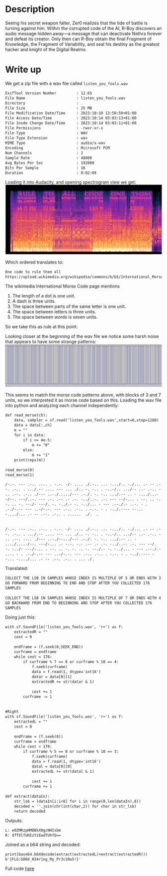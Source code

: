# Description
Seeing his secret weapon falter, Zer0 realizes that the tide of battle is turning against him. Within the corrupted code of the AI, R-Boy discovers an audio message hidden away—a message that can deactivate Nethra forever and defeat its creator. Only then can R-Boy obtain the final Fragment of Knowledge, the Fragment of Variability, and seal his destiny as the greatest hacker and knight of the Digital Realms.

# Write up
We get a zip file with a wav file called `listen_you_fools.wav`
```
ExifTool Version Number         : 12.65
File Name                       : listen_you_fools.wav
Directory                       : .
File Size                       : 25 MB
File Modification Date/Time     : 2023:10:10 13:50:50+01:00
File Access Date/Time           : 2023:10:14 03:03:13+01:00
File Inode Change Date/Time     : 2023:10:14 03:03:11+01:00
File Permissions                : -rwxr-xr-x
File Type                       : WAV
File Type Extension             : wav
MIME Type                       : audio/x-wav
Encoding                        : Microsoft PCM
Num Channels                    : 2
Sample Rate                     : 48000
Avg Bytes Per Sec               : 192000
Bits Per Sample                 : 16
Duration                        : 0:02:09
```

Loading it into Audacity, and opening spectrogram view we get:
![](./Images/spectra.png)

Which ordered translates to:
```
One code to rule them all
https://upload.wikimedia.org/wikipedia/commons/b/b5/International_Morse_Code.svg
```

The wikimedia International Morse Code page mentions
1. The length of a dot is one unit.
2. A dash is three units.
3. The space between parts of the same letter is one unit.
4. The space between letters is three units.
5. The space between words is seven units.

So we take this as rule at this point.

Looking closer at the beginning of the wav file we notice some harsh noise that appears to have some strange patterns:
![](./Images/analog.png)

This seems to match the morse code patterns above, with blocks of 3 and 7 units, so we interpreted it as morse code based on this. Loading the wav file into python and analyzing each channel independently:

```
def read_morse(ch):
    data, sampler = sf.read('listen_you_fools.wav',start=0,stop=1280)
    data = data[:,ch]
    m = ""
    for i in data:
        if i <= 4e-5:
            m += "0"
        else:
            m += "1"
    print(reps(m))

read_morse(0)
read_morse(1)
```

```
/-.-. --- .-.. .-.. . -.-. -/- .... ./.-.. ... -.../.. -./... .- -- .--. .-.. . .../.-- .... --- ... ./.. -. -.. . -..-/.. .../-- ..- .-.. - .. .--. .-.. ./--- ..-./...../--- .-./. -. -.. .../.-- .. - ..../...--/--. ---/..-. --- .-. .-- .- .-. -../..-. .-. --- --/-... . --. .. -. -. .. -. --./- ---/. -. -../.- -. -../... - --- .--./.- ..-. - . .-./-.-- --- ..-/-.-. --- .-.. .-.. . -.-. - . -../.---- --... -..../... .- -- .--. .-.. . ......  ./.  .


/-.-. --- .-.. .-.. . -.-. -/- .... ./.-.. ... -.../.. -./... .- -- .--. .-.. . .../.-- .... --- ... ./.. -. -.. . -..-/.. .../-- ..- .-.. - .. .--. .-.. ./--- ..-./--.../--- .-./. -. -.. .../.-- .. - ..../....-/--. ---/-... .- -.-. -.- .-- .- .-. -../..-. .-. --- --/. -. -../- ---/-... . --. .. -. -. .. -. --./.- -. -../... - --- .--./.- ..-. - . .-./-.-- --- ..-/-.-. --- .-.. .-.. . -.-. - . -../.---- --... -..../... .- -- .--. .-.. . ... ./.

```

Translated:

```
COLLECT THE LSB IN SAMPLES WHOSE INDEX IS MULTIPLE OF 5 OR ENDS WITH 3 GO FORWARD FROM BEGINNING TO END AND STOP AFTER YOU COLLECTED 176 SAMPLES

COLLECT THE LSB IN SAMPLES WHOSE INDEX IS MULTIPLE OF 7 OR ENDS WITH 4 GO BACKWARD FROM END TO BEGINNING AND STOP AFTER YOU COLLECTED 176 SAMPLES
```

Doing just this:

```
with sf.SoundFile('listen_you_fools.wav', 'r+') as f:
    extractedR = ""
    cext = 0

    endframe = (f.seek(0,SEEK_END))
    curframe = endframe 
    while cext < 178:
        if curframe % 7 == 0 or curframe % 10 == 4:
            f.seek(curframe)
            data = f.read(1, dtype='int16')
            datar = data[0][1]
            extractedR += str(datar & 1)

            cext += 1
        curframe -= 1


#Right
with sf.SoundFile('listen_you_fools.wav', 'r+') as f:
    extractedL = ""
    cext = 0

    endframe = (f.seek(0))
    curframe = endframe 
    while cext < 178:
        if curframe % 5 == 0 or curframe % 10 == 3:
            f.seek(curframe)
            data = f.read(1, dtype='int16')
            datal = data[0][0]
            extractedL += str(datal & 1)

            cext += 1
        curframe += 1

def extract(dataIn):
    str_lsb = (dataIn[i:i+8] for i in range(0,len(dataIn),8))
    decoded = ''.join(chr(int(char,2)) for char in str_lsb)
    return decoded
```

Outputs:
```
L: e0ZMRzpHMDBkX0gzNHIxbm
R: dfTXlfUHIzYzEwdTUhfQ==
```
Joined as a b64 string and decoded:
```
print(base64.b64decode(extract(extractedL)+extract(extractedR)))
b'{FLG:G00d_H34r1ng_My_Pr3c10u5!}'
```

Full code [here](https://github.com/rgfradique/CTFs/tree/main/2023%20Reply/Code/misc400.py)